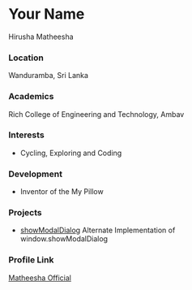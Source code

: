 # Your Name
Hirusha Matheesha

### Location

Wanduramba, Sri Lanka 

### Academics

Rich College of Engineering and Technology, Ambav

### Interests

- Cycling, Exploring and Coding

### Development

- Inventor of the My Pillow

### Projects

- [showModalDialog](https://github.com/Teamhermione) Alternate Implementation of window.showModalDialog

### Profile Link

[Matheesha Official](https://github.com/matheeshaofficial)

